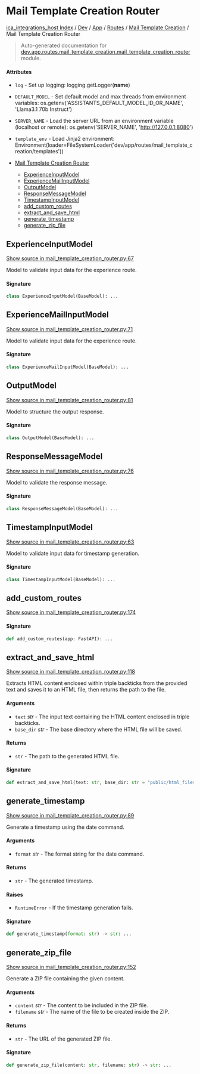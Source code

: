 # Mail Template Creation Router

[ica_integrations_host Index](../../../../README.md#ica_integrations_host-index) / [Dev](../../../index.md#dev) / [App](../../index.md#app) / [Routes](../index.md#routes) / [Mail Template Creation](./index.md#mail-template-creation) / Mail Template Creation Router

> Auto-generated documentation for [dev.app.routes.mail_template_creation.mail_template_creation_router](https://github.com/destiny/ica_integrations_host/blob/main/dev/app/routes/mail_template_creation/mail_template_creation_router.py) module.

#### Attributes

- `log` - Set up logging: logging.getLogger(__name__)

- `DEFAULT_MODEL` - Set default model and max threads from environment variables: os.getenv('ASSISTANTS_DEFAULT_MODEL_ID_OR_NAME', 'Llama3.1 70b Instruct')

- `SERVER_NAME` - Load the server URL from an environment variable (localhost or remote): os.getenv('SERVER_NAME', 'http://127.0.0.1:8080')

- `template_env` - Load Jinja2 environment: Environment(loader=FileSystemLoader('dev/app/routes/mail_template_creation/templates'))


- [Mail Template Creation Router](#mail-template-creation-router)
  - [ExperienceInputModel](#experienceinputmodel)
  - [ExperienceMailInputModel](#experiencemailinputmodel)
  - [OutputModel](#outputmodel)
  - [ResponseMessageModel](#responsemessagemodel)
  - [TimestampInputModel](#timestampinputmodel)
  - [add_custom_routes](#add_custom_routes)
  - [extract_and_save_html](#extract_and_save_html)
  - [generate_timestamp](#generate_timestamp)
  - [generate_zip_file](#generate_zip_file)

## ExperienceInputModel

[Show source in mail_template_creation_router.py:67](https://github.com/destiny/ica_integrations_host/blob/main/dev/app/routes/mail_template_creation/mail_template_creation_router.py#L67)

Model to validate input data for the experience route.

#### Signature

```python
class ExperienceInputModel(BaseModel): ...
```



## ExperienceMailInputModel

[Show source in mail_template_creation_router.py:71](https://github.com/destiny/ica_integrations_host/blob/main/dev/app/routes/mail_template_creation/mail_template_creation_router.py#L71)

Model to validate input data for the experience route.

#### Signature

```python
class ExperienceMailInputModel(BaseModel): ...
```



## OutputModel

[Show source in mail_template_creation_router.py:81](https://github.com/destiny/ica_integrations_host/blob/main/dev/app/routes/mail_template_creation/mail_template_creation_router.py#L81)

Model to structure the output response.

#### Signature

```python
class OutputModel(BaseModel): ...
```



## ResponseMessageModel

[Show source in mail_template_creation_router.py:76](https://github.com/destiny/ica_integrations_host/blob/main/dev/app/routes/mail_template_creation/mail_template_creation_router.py#L76)

Model to validate the response message.

#### Signature

```python
class ResponseMessageModel(BaseModel): ...
```



## TimestampInputModel

[Show source in mail_template_creation_router.py:63](https://github.com/destiny/ica_integrations_host/blob/main/dev/app/routes/mail_template_creation/mail_template_creation_router.py#L63)

Model to validate input data for timestamp generation.

#### Signature

```python
class TimestampInputModel(BaseModel): ...
```



## add_custom_routes

[Show source in mail_template_creation_router.py:174](https://github.com/destiny/ica_integrations_host/blob/main/dev/app/routes/mail_template_creation/mail_template_creation_router.py#L174)

#### Signature

```python
def add_custom_routes(app: FastAPI): ...
```



## extract_and_save_html

[Show source in mail_template_creation_router.py:118](https://github.com/destiny/ica_integrations_host/blob/main/dev/app/routes/mail_template_creation/mail_template_creation_router.py#L118)

Extracts HTML content enclosed within triple backticks from the provided text
and saves it to an HTML file, then returns the path to the file.

#### Arguments

- `text` *str* - The input text containing the HTML content enclosed in triple backticks.
- `base_dir` *str* - The base directory where the HTML file will be saved.

#### Returns

- `str` - The path to the generated HTML file.

#### Signature

```python
def extract_and_save_html(text: str, base_dir: str = "public/html_files") -> str: ...
```



## generate_timestamp

[Show source in mail_template_creation_router.py:89](https://github.com/destiny/ica_integrations_host/blob/main/dev/app/routes/mail_template_creation/mail_template_creation_router.py#L89)

Generate a timestamp using the date command.

#### Arguments

- `format` *str* - The format string for the date command.

#### Returns

- `str` - The generated timestamp.

#### Raises

- `RuntimeError` - If the timestamp generation fails.

#### Signature

```python
def generate_timestamp(format: str) -> str: ...
```



## generate_zip_file

[Show source in mail_template_creation_router.py:152](https://github.com/destiny/ica_integrations_host/blob/main/dev/app/routes/mail_template_creation/mail_template_creation_router.py#L152)

Generate a ZIP file containing the given content.

#### Arguments

- `content` *str* - The content to be included in the ZIP file.
- `filename` *str* - The name of the file to be created inside the ZIP.

#### Returns

- `str` - The URL of the generated ZIP file.

#### Signature

```python
def generate_zip_file(content: str, filename: str) -> str: ...
```
